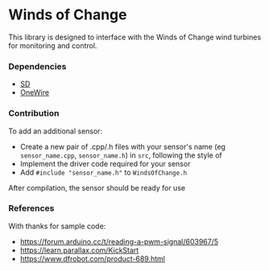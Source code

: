 # Winds of Change

This library is designed to interface with the Winds of Change wind turbines for monitoring and control.

### Dependencies
- [SD](https://github.com/arduino-libraries/SD)
- [OneWire](https://github.com/PaulStoffregen/OneWire) 

### Contribution
To add an additional sensor:
- Create a new pair of .cpp/.h files with your sensor's name (eg `sensor_name.cpp`, `sensor_name.h`) in `src`, following the style of 
- Implement the driver code required for your sensor
- Add `#include "sensor_name.h"` to `WindsOfChange.h`

After compilation, the sensor should be ready for use

### References
With thanks for sample code:
- https://forum.arduino.cc/t/reading-a-pwm-signal/603967/5
- https://learn.parallax.com/KickStart
- https://www.dfrobot.com/product-689.html